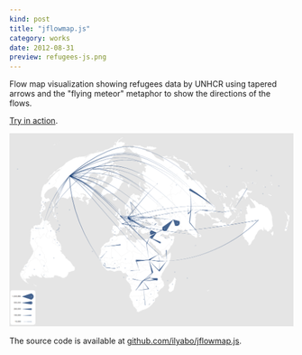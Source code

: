 ```yaml
---
kind: post
title: "jflowmap.js"
category: works
date: 2012-08-31
preview: refugees-js.png
---
```

Flow map visualization showing refugees data by UNHCR using tapered arrows and 
the "flying meteor" metaphor to show the directions of the flows. 

[Try in action](https://ilya.boyandin.me/jflowmap.js/).

![jflowmap-js: flow map showing refugees data by UNHCR](refugees-js.png)


[action]: http://jflowmap-js.herokuapp.com/


The source code is available at [github.com/ilyabo/jflowmap.js](https://github.com/ilyabo/jflowmap.js).
